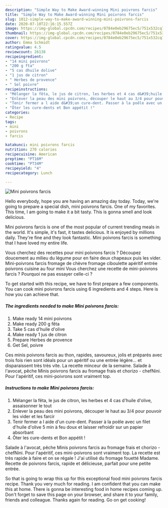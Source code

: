 ```yaml
---
description: "Simple Way to Make Award-winning Mini poivrons farcis"
title: "Simple Way to Make Award-winning Mini poivrons farcis"
slug: 1012-simple-way-to-make-award-winning-mini-poivrons-farcis
date: 2020-07-10T22:16:15.557Z
image: https://img-global.cpcdn.com/recipes/0784e0eb29675ec5/751x532cq70/mini-poivrons-farcis-photo-principale-de-la-recette.jpg
thumbnail: https://img-global.cpcdn.com/recipes/0784e0eb29675ec5/751x532cq70/mini-poivrons-farcis-photo-principale-de-la-recette.jpg
cover: https://img-global.cpcdn.com/recipes/0784e0eb29675ec5/751x532cq70/mini-poivrons-farcis-photo-principale-de-la-recette.jpg
author: Emma Schmidt
ratingvalue: 4.5
reviewcount: 26138
recipeingredient:
- "14 mini poivrons"
- "200 g fta"
- "5 cas dhuile dolive"
- "1 jus de citron"
- " Herbes de provence"
- " Sel poivre"
recipeinstructions:
- "Mélanger la fêta, le jus de citron, les herbes et 4 cas d&#39;huile d&#39;olive, assaisonner le tout"
- "Enlever la peau des mini poivrons, découper le haut au 3/4 pour pouvoir les vider et les farcir"
- "Tenir fermer a l aide d&#39;un cure-dent. Passer à la poêle avec un filet d&#39;huile d&#39;olive 5 min à feu doux et laisser refroidir sur un papier absorbant"
- "Ôter les cure-dents et Bon appétit !"
categories:
- Recipe
tags:
- mini
- poivrons
- farcis

katakunci: mini poivrons farcis 
nutrition: 270 calories
recipecuisine: American
preptime: "PT16M"
cooktime: "PT34M"
recipeyield: "4"
recipecategory: Lunch

---
```



![Mini poivrons farcis](https://img-global.cpcdn.com/recipes/0784e0eb29675ec5/751x532cq70/mini-poivrons-farcis-photo-principale-de-la-recette.jpg)

Hello everybody, hope you are having an amazing day today. Today, we're going to prepare a special dish, mini poivrons farcis. One of my favorites. This time, I am going to make it a bit tasty. This is gonna smell and look delicious.

Mini poivrons farcis is one of the most popular of current trending meals in the world. It's simple, it's fast, it tastes delicious. It is enjoyed by millions daily. They're fine and they look fantastic. Mini poivrons farcis is something that I have loved my entire life.

Vous cherchez des recettes pour mini poivrons farcis ? Découpez doucement au milieu du légume pour en faire deux chapeaux puis les vider. Mini-poivrons farcis fromage de chèvre fromage ciboulette apéritif entrée poivrons cuisine au four mini Vous cherchez une recette de mini-poivrons farcis ? Pourquoi ne pas essayer celle-ci ?


To get started with this recipe, we have to first prepare a few components. You can cook mini poivrons farcis using 6 ingredients and 4 steps. Here is how you can achieve that.

<!--inarticleads1-->

##### The ingredients needed to make Mini poivrons farcis:

1. Make ready 14 mini poivrons
1. Make ready 200 g fêta
1. Take 5 cas d&#39;huile d&#39;olive
1. Make ready 1 jus de citron
1. Prepare  Herbes de provence
1. Get  Sel, poivre


Ces minis poivrons farcis au thon, rapides, savoureux, jolis et préparés avec trois fois rien sont idéals pour un apéritif ou une entrée légère… et disparaissent très très vite. La recette minceur de la semaine. Salade à l&#39;avocat, pêche Minis poivrons farcis au fromage frais et chorizo - chefNini. Pour l&#39;apéritif, ces mini-poivrons sont vraiment top. 

<!--inarticleads2-->

##### Instructions to make Mini poivrons farcis:

1. Mélanger la fêta, le jus de citron, les herbes et 4 cas d&#39;huile d&#39;olive, assaisonner le tout
1. Enlever la peau des mini poivrons, découper le haut au 3/4 pour pouvoir les vider et les farcir
1. Tenir fermer a l aide d&#39;un cure-dent. Passer à la poêle avec un filet d&#39;huile d&#39;olive 5 min à feu doux et laisser refroidir sur un papier absorbant
1. Ôter les cure-dents et Bon appétit !


Salade à l&#39;avocat, pêche Minis poivrons farcis au fromage frais et chorizo - chefNini. Pour l&#39;apéritif, ces mini-poivrons sont vraiment top. La recette est très rapide à faire et on se régale ! J&#39;ai utilisé du fromage fouetté Madame. Recette de poivrons farcis, rapide et délicieuse, parfait pour une petite entrée. 

So that is going to wrap this up for this exceptional food mini poivrons farcis recipe. Thank you very much for reading. I am confident that you can make this at home. There is gonna be interesting food in home recipes coming up. Don't forget to save this page on your browser, and share it to your family, friends and colleague. Thanks again for reading. Go on get cooking!
